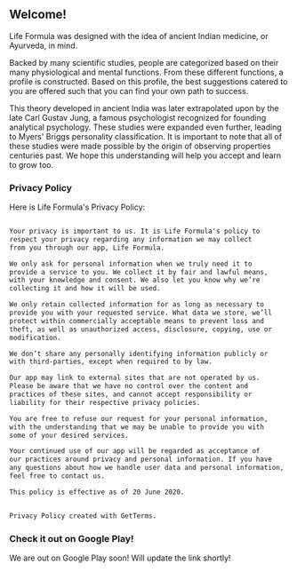 ## Welcome!

Life Formula was designed with the idea of ancient Indian medicine, or Ayurveda, in mind.

Backed by many scientific studies, people are categorized based on their many physiological and mental functions. From these different 
functions, a profile is constructed. Based on this profile, the best suggestions catered to you are offered such that you can find your
own path to success.

This theory developed in ancient India was later extrapolated upon by the late Carl Gustav Jung, a famous psychologist recognized for 
founding analytical psychology. These studies were expanded even further, leading to Myers' Briggs personality classification. It is
important to note that all of these studies were made possible by the origin of observing properties centuries past. We hope this
understanding will help you accept and learn to grow too.

### Privacy Policy

Here is Life Formula's Privacy Policy:

```markdown

Your privacy is important to us. It is Life Formula's policy to 
respect your privacy regarding any information we may collect 
from you through our app, Life Formula.

We only ask for personal information when we truly need it to 
provide a service to you. We collect it by fair and lawful means,
with your knowledge and consent. We also let you know why we’re 
collecting it and how it will be used.

We only retain collected information for as long as necessary to 
provide you with your requested service. What data we store, we’ll 
protect within commercially acceptable means to prevent loss and 
theft, as well as unauthorized access, disclosure, copying, use or 
modification.

We don’t share any personally identifying information publicly or 
with third-parties, except when required to by law.

Our app may link to external sites that are not operated by us. 
Please be aware that we have no control over the content and 
practices of these sites, and cannot accept responsibility or 
liability for their respective privacy policies.

You are free to refuse our request for your personal information, 
with the understanding that we may be unable to provide you with 
some of your desired services.

Your continued use of our app will be regarded as acceptance of 
our practices around privacy and personal information. If you have
any questions about how we handle user data and personal information, 
feel free to contact us.

This policy is effective as of 20 June 2020.


Privacy Policy created with GetTerms.

```

### Check it out on Google Play!

We are out on Google Play soon!
Will update the link shortly!
